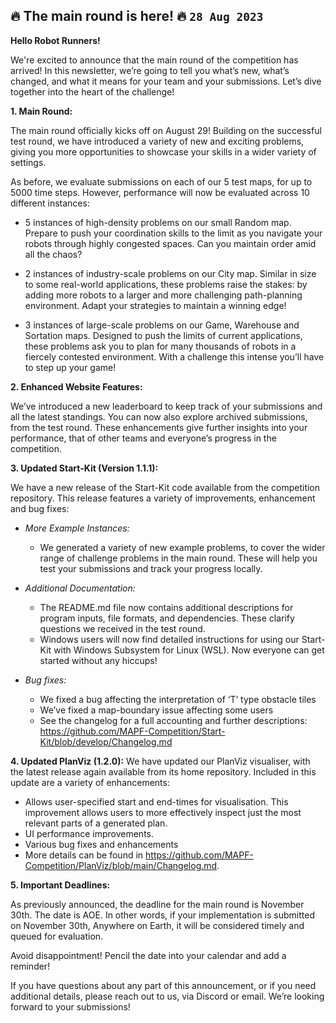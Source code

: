 ## 🔥 The main round is here! 🔥 `28 Aug 2023`

**Hello Robot Runners!**

We're excited to announce that the main round of the competition has arrived! In this newsletter, we’re going to tell you what’s new, what’s changed, and what it means for your team and your submissions. Let’s dive together into the heart of the challenge!

**1. Main Round:**

The main round officially kicks off on August 29! Building on the successful test round, we have introduced a variety of new and exciting problems, giving you more opportunities to showcase your skills in a wider variety of settings.

As before, we evaluate submissions on each of our 5 test maps, for up to 5000 time steps. However, performance will now be evaluated across 10 different instances:


- 5 instances of high-density problems on our small Random map. Prepare to push your coordination skills to the limit as you navigate your robots through highly congested spaces. Can you maintain order amid all the chaos?


- 2 instances of industry-scale problems on our City map. Similar in size to some real-world applications, these problems raise the stakes: by adding more robots to a larger and more challenging path-planning environment. Adapt your strategies to maintain a winning edge!


- 3 instances of large-scale problems on our Game, Warehouse and Sortation maps. Designed to push the limits of current applications, these problems ask you to plan for many thousands of robots in a fiercely contested environment. With a challenge this intense you’ll have to step up your game!

**2. Enhanced Website Features:**

We’ve introduced a new leaderboard to keep track of your submissions and all the latest standings. You can now also explore archived submissions, from the test round. These enhancements give further insights into your performance, that of other teams and everyone’s progress in the competition.

**3. Updated Start-Kit (Version 1.1.1):**

We have a new release of the Start-Kit code available from the competition repository. This release features a variety of improvements, enhancement and bug fixes:


- *More Example Instances:*
  - We generated a variety of new example problems, to cover the wider range of challenge problems in the main round. These will help you test your submissions and track your progress locally.

- *Additional Documentation:*
  - The README.md file now contains additional descriptions for program inputs, file formats, and dependencies. These clarify questions we received in the test round.
  - Windows users will now find detailed instructions for using our Start-Kit with Windows Subsystem for Linux (WSL).  Now everyone can get started without any hiccups!

- *Bug fixes:*
  - We fixed a bug affecting the interpretation of ‘T’ type obstacle tiles
  - We’ve fixed a map-boundary issue affecting some users
  - See the changelog for a full accounting and further descriptions:
https://github.com/MAPF-Competition/Start-Kit/blob/develop/Changelog.md

**4. Updated PlanViz (1.2.0):**
We have updated our PlanViz visualiser, with the latest release again available from its home repository. Included in this update are a variety of enhancements:

- Allows user-specified start and end-times for visualisation. This improvement allows users to more effectively inspect just the most relevant parts of a generated plan.
- UI performance improvements. 
- Various bug fixes and enhancements
- More details can be found in https://github.com/MAPF-Competition/PlanViz/blob/main/Changelog.md.

**5. Important Deadlines:**

As previously announced, the deadline for the main round is November 30th. The date is AOE. In other words, if your implementation is submitted on November 30th, Anywhere on Earth, it will be considered timely and queued for evaluation.
 
Avoid disappointment! Pencil the date into your calendar and add a reminder!

If you have questions about any part of this announcement, or if you need additional details, please reach out to us, via Discord or email. We’re looking forward to your submissions!

